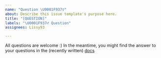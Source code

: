 ```yaml
---
name: "Question \U0001F937‍♀️"
about: Describe this issue template's purpose here.
title: "[QUESTION]"
labels: "\U0001F937‍♂️ Question"
assignees: Lissy93

---
```


All questions are welcome :)
In the meantime, you might find the answer to your questions in the (recently written) [docs](https://github.com/Lissy93/dashy/tree/master/docs)
